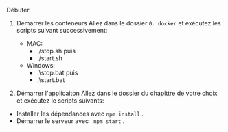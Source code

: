 
Débuter

1. Demarrer les conteneurs 
Allez dans le dossier ```0. docker``` et exécutez les scripts suivant successivement:
    - MAC:
        - ./stop.sh puis
        - ./start.sh
    - Windows:
        - .\stop.bat puis
        - .\start.bat

2. Démarrer l'applicaiton
Allez dans le dossier du chapittre de votre choix et exécutez le scripts suivants:

- Installer les dépendances avec ```npm install``` .
- Démarrer le serveur avec ``` npm start``` .



